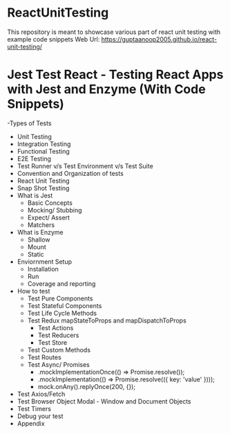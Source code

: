 # ReactUnitTesting
This repository is meant to showcase various part of react unit testing with example code snippets
Web Url: https://guptaanoop2005.github.io/react-unit-testing/

# Jest Test React - Testing React Apps with Jest and Enzyme (With Code Snippets)

-Types of Tests
  - Unit Testing
  - Integration Testing
  - Functional Testing
  - E2E Testing
  - Test Runner v/s Test Environment v/s Test Suite
  - Convention and Organization of tests
- React Unit Testing
- Snap Shot Testing
- What is Jest
  - Basic Concepts
  - Mocking/ Stubbing
  - Expect/ Assert
  - Matchers
- What is Enzyme
  - Shallow
  - Mount
  - Static
- Enviornment Setup
  - Installation
  - Run
  - Coverage and reporting
- How to test
  - Test Pure Components
  - Test Stateful Components
  - Test Life Cycle Methods
  - Test Redux mapStateToProps and mapDispatchToProps
      - Test Actions
      - Test Reducers
      - Test Store
  - Test Custom Methods
  - Test Routes
  - Test Async/ Promises
    - <service-name>.mockImplementationOnce(() => Promise.resolve());
    - <service>.mockImplementation(() => Promise.resolve(({ key: 'value' })));
    - mock.onAny().replyOnce(200, {});
- Test Axios/Fetch
- Test Browser Object Modal - Window and Document Objects
- Test Timers
- Debug your test
- Appendix
